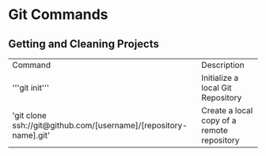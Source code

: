 # Git Commands

## Getting and Cleaning Projects
<table>
<tr>
<td>Command</td>
<td>Description</td>
</tr>
<tr>
<td>'''git init'''</td>
<td>Initialize a local Git Repository</td>
</tr>
<tr>
<td>'git clone ssh://git@github.com/[username]/[repository-name].git'</td>
<td>Create a local copy of a remote repository</td>
</tr>
</tables>
